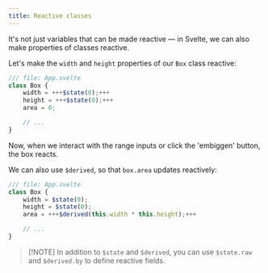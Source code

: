 ```yaml
---
title: Reactive classes
---
```


It's not just variables that can be made reactive — in Svelte, we can also make properties of classes reactive.

Let's make the `width` and `height` properties of our `Box` class reactive:

```js
/// file: App.svelte
class Box {
	width = +++$state(0);+++
	height = +++$state(0);+++
	area = 0;

	// ...
}
```

Now, when we interact with the range inputs or click the 'embiggen' button, the box reacts.

We can also use `$derived`, so that `box.area` updates reactively:

```js
/// file: App.svelte
class Box {
	width = $state(0);
	height = $state(0);
	area = +++$derived(this.width * this.height);+++

	// ...
}
```

> [!NOTE] In addition to `$state` and `$derived`, you can use `$state.raw` and `$derived.by` to define reactive fields.
